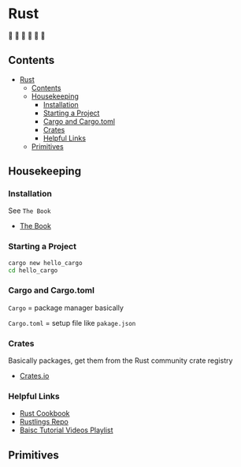 # Rust

🦀 🦀 🦀 🦀 🦀 🦀

## Contents

<!-- toc -->

- [Rust](#rust)
  - [Contents](#contents)
  - [Housekeeping](#housekeeping)
    - [Installation](#installation)
    - [Starting a Project](#starting-a-project)
    - [Cargo and Cargo.toml](#cargo-and-cargotoml)
    - [Crates](#crates)
    - [Helpful Links](#helpful-links)
  - [Primitives](#primitives)

<!-- tocstop -->

## Housekeeping

### Installation

See `The Book`

- [The Book](https://doc.rust-lang.org/book/ch01-03-hello-cargo.html)

### Starting a Project

```bash
cargo new hello_cargo
cd hello_cargo
```

### Cargo and Cargo.toml

`Cargo` = package manager basically

`Cargo.toml` = setup file like `pakage.json`

### Crates

Basically packages, get them from the Rust community crate registry

- [Crates.io](https://crates.io/)

### Helpful Links

- [Rust Cookbook](https://rust-lang-nursery.github.io/rust-cookbook/)
- [Rustlings Repo](https://github.com/SSaquif/rustlings)
- [Baisc Tutorial Videos Playlist](https://www.youtube.com/watch?v=Az3jBd4xdF4&list=PLLqEtX6ql2EyPAZ1M2_C0GgVd4A-_L4_5&index=1)

## Primitives
